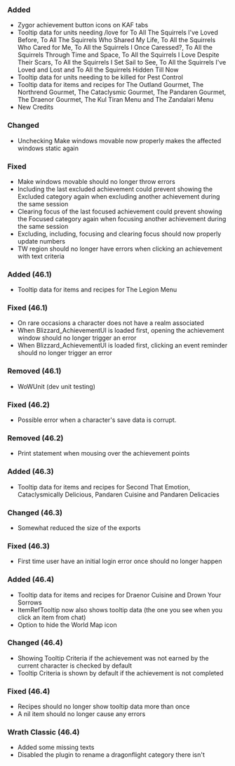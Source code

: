 ### Added
- Zygor achievement button icons on KAF tabs
- Tooltip data for units needing /love for To All The Squirrels I've Loved Before, To All The Squirrels Who Shared My Life, To All the Squirrels Who Cared for Me, To All the Squirrels I Once Caressed?, To All the Squirrels Through Time and Space, To All the Squirrels I Love Despite Their Scars, To All the Squirrels I Set Sail to See, To All the Squirrels I've Loved and Lost and To All the Squirrels Hidden Till Now
- Tooltip data for units needing to be killed for Pest Control
- Tooltip data for items and recipes for The Outland Gourmet, The Northrend Gourmet, The Cataclysmic Gourmet, The Pandaren Gourmet, The Draenor Gourmet, The Kul Tiran Menu and The Zandalari Menu
- New Credits

### Changed
- Unchecking Make windows movable now properly makes the affected windows static again

### Fixed
- Make windows movable should no longer throw errors
- Including the last excluded achievement could prevent showing the Excluded category again when excluding another achievement during the same session
- Clearing focus of the last focused achievement could prevent showing the Focused category again when focusing another achievement during the same session
- Excluding, including, focusing and clearing focus should now properly update numbers
- TW region should no longer have errors when clicking an achievement with text criteria

### Added (46.1)
- Tooltip data for items and recipes for The Legion Menu

### Fixed (46.1)
- On rare occasions a character does not have a realm associated
- When Blizzard_AchievementUI is loaded first, opening the achievement window should no longer trigger an error
- When Blizzard_AchievementUI is loaded first, clicking an event reminder should no longer trigger an error

### Removed (46.1)
- WoWUnit (dev unit testing)

### Fixed (46.2)
- Possible error when a character's save data is corrupt.

### Removed (46.2)
- Print statement when mousing over the achievement points

### Added (46.3)
- Tooltip data for items and recipes for Second That Emotion, Cataclysmically Delicious, Pandaren Cuisine and Pandaren Delicacies

### Changed (46.3)
- Somewhat reduced the size of the exports

### Fixed (46.3)
- First time user have an initial login error once should no longer happen

### Added (46.4)
- Tooltip data for items and recipes for Draenor Cuisine and Drown Your Sorrows
- ItemRefTooltip now also shows tooltip data (the one you see when you click an item from chat)
- Option to hide the World Map icon

### Changed (46.4)
- Showing Tooltip Criteria if the achievement was not earned by the current character is checked by default
- Tooltip Criteria is shown by default if the achievement is not completed

### Fixed (46.4)
- Recipes should no longer show tooltip data more than once
- A nil item should no longer cause any errors

### Wrath Classic (46.4)
- Added some missing texts
- Disabled the plugin to rename a dragonflight category there isn't